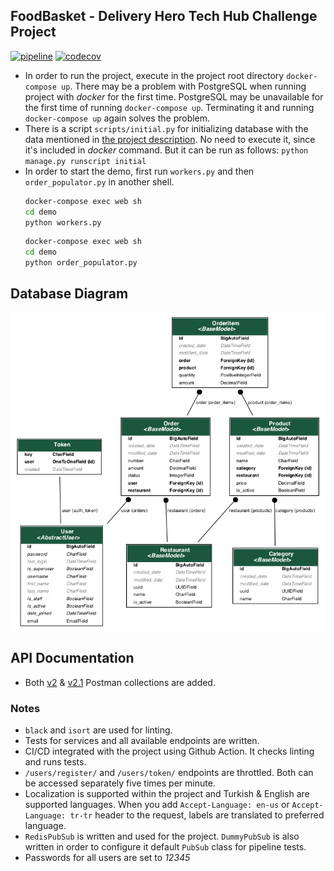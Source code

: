 ## FoodBasket - Delivery Hero Tech Hub Challenge Project
[![pipeline](https://github.com/sezginacer/foodbasket/actions/workflows/pipeline.yml/badge.svg)](https://github.com/sezginacer/foodbasket/actions/)
[![codecov](https://codecov.io/gh/sezginacer/foodbasket/branch/master/graph/badge.svg?token=L6LRM6TX8B)](https://codecov.io/gh/sezginacer/foodbasket)
- In order to run the project, execute in the project root directory `docker-compose up`.
There may be a problem with PostgreSQL when running project with *docker* for the first time. 
  PostgreSQL may be unavailable for the first time of running `docker-compose up`. Terminating it 
  and running `docker-compose up` again solves the problem.
- There is a script `scripts/initial.py` for initializing database with the data mentioned in 
[the project description](https://github.com/sezginacer/foodbasket/blob/master/doc-files/yemeksepeti-python-odevi.pdf).
  No need to execute it, since it's included in *docker* command. But it can be run as follows:
  `python manage.py runscript initial`
- In order to start the demo, first run `workers.py` and then `order_populator.py` in 
  another shell.
    ```sh
    docker-compose exec web sh
    cd demo
    python workers.py
    ```
    ```sh
    docker-compose exec web sh
    cd demo
    python order_populator.py
    ```

## Database Diagram
![Flowchart](https://github.com/sezginacer/foodbasket/blob/master/doc-files/database.png?raw=true)

## API Documentation
- Both [v2](https://github.com/sezginacer/foodbasket/blob/master/doc-files/foodbasket-postman-collection-v2.json?raw=true) & 
[v2.1](https://github.com/sezginacer/foodbasket/blob/master/doc-files/foodbasket-postman-collection-v2.1.json?raw=true) 
Postman collections are added.

### Notes
- `black` and `isort` are used for linting.
- Tests for services and all available endpoints are written.
- CI/CD integrated with the project using Github Action. It checks linting and runs tests.
- `/users/register/` and `/users/token/` endpoints are throttled. Both can be accessed separately 
  five times per minute.
- Localization is supported within the project and Turkish & English are supported languages. When 
  you add `Accept-Language: en-us` or `Accept-Language: tr-tr` header to the request, labels 
  are translated to preferred language.
- `RedisPubSub` is written and used for the project. `DummyPubSub` is also written in order to 
  configure it default `PubSub` class for pipeline tests.
- Passwords for all users are set to *12345*
